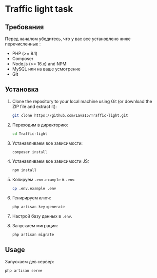 # Traffic light task

## Требования

Перед началом убедитесь, что у вас все установлено  ниже перечисленные : 

- PHP (>= 8.1)
- Composer
- Node.js (>= 16.x) and NPM
- MySQL или на ваше усмотрение
- Git 

## Установка 

1. Clone the repository to your local machine using Git (or download the ZIP file and extract it):

   ```bash
   git clone https://github.com/Lava15/Traffic-light.git
   ```

2. Переходим в директорию:

   ```bash
   cd Traffic-light
   ```

3. Устанавливаем все зависимости:

   ```bash
   composer install
   ```

4. Устанавливаем все зависимости JS:

   ```bash
   npm install
   ```

5. Копируем `.env.example` в `.env`:

   ```bash
   cp .env.example .env
   ```

6. Генирируем ключ:

   ```bash
   php artisan key:generate
   ```

7. Настрой базу данных в  `.env`.

8. Запускаем миграции:

   ```bash
   php artisan migrate
   ```
   
## Usage

Запускаем дев сервер:

```bash
php artisan serve
```
